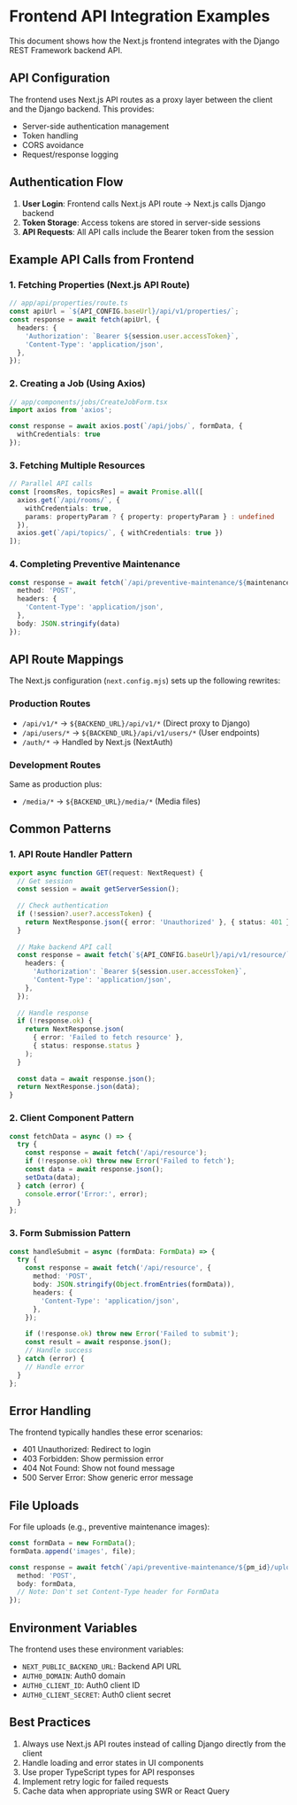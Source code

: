 # Frontend API Integration Examples

This document shows how the Next.js frontend integrates with the Django REST Framework backend API.

## API Configuration

The frontend uses Next.js API routes as a proxy layer between the client and the Django backend. This provides:
- Server-side authentication management
- Token handling
- CORS avoidance
- Request/response logging

## Authentication Flow

1. **User Login**: Frontend calls Next.js API route → Next.js calls Django backend
2. **Token Storage**: Access tokens are stored in server-side sessions
3. **API Requests**: All API calls include the Bearer token from the session

## Example API Calls from Frontend

### 1. Fetching Properties (Next.js API Route)
```typescript
// app/api/properties/route.ts
const apiUrl = `${API_CONFIG.baseUrl}/api/v1/properties/`;
const response = await fetch(apiUrl, {
  headers: {
    'Authorization': `Bearer ${session.user.accessToken}`,
    'Content-Type': 'application/json',
  },
});
```

### 2. Creating a Job (Using Axios)
```typescript
// app/components/jobs/CreateJobForm.tsx
import axios from 'axios';

const response = await axios.post(`/api/jobs/`, formData, { 
  withCredentials: true 
});
```

### 3. Fetching Multiple Resources
```typescript
// Parallel API calls
const [roomsRes, topicsRes] = await Promise.all([
  axios.get(`/api/rooms/`, { 
    withCredentials: true, 
    params: propertyParam ? { property: propertyParam } : undefined 
  }),
  axios.get(`/api/topics/`, { withCredentials: true })
]);
```

### 4. Completing Preventive Maintenance
```typescript
const response = await fetch(`/api/preventive-maintenance/${maintenanceData.pm_id}/complete/`, {
  method: 'POST',
  headers: {
    'Content-Type': 'application/json',
  },
  body: JSON.stringify(data)
});
```

## API Route Mappings

The Next.js configuration (`next.config.mjs`) sets up the following rewrites:

### Production Routes
- `/api/v1/*` → `${BACKEND_URL}/api/v1/*` (Direct proxy to Django)
- `/api/users/*` → `${BACKEND_URL}/api/v1/users/*` (User endpoints)
- `/auth/*` → Handled by Next.js (NextAuth)

### Development Routes
Same as production plus:
- `/media/*` → `${BACKEND_URL}/media/*` (Media files)

## Common Patterns

### 1. API Route Handler Pattern
```typescript
export async function GET(request: NextRequest) {
  // Get session
  const session = await getServerSession();
  
  // Check authentication
  if (!session?.user?.accessToken) {
    return NextResponse.json({ error: 'Unauthorized' }, { status: 401 });
  }
  
  // Make backend API call
  const response = await fetch(`${API_CONFIG.baseUrl}/api/v1/resource/`, {
    headers: {
      'Authorization': `Bearer ${session.user.accessToken}`,
      'Content-Type': 'application/json',
    },
  });
  
  // Handle response
  if (!response.ok) {
    return NextResponse.json(
      { error: 'Failed to fetch resource' }, 
      { status: response.status }
    );
  }
  
  const data = await response.json();
  return NextResponse.json(data);
}
```

### 2. Client Component Pattern
```typescript
const fetchData = async () => {
  try {
    const response = await fetch('/api/resource');
    if (!response.ok) throw new Error('Failed to fetch');
    const data = await response.json();
    setData(data);
  } catch (error) {
    console.error('Error:', error);
  }
};
```

### 3. Form Submission Pattern
```typescript
const handleSubmit = async (formData: FormData) => {
  try {
    const response = await fetch('/api/resource', {
      method: 'POST',
      body: JSON.stringify(Object.fromEntries(formData)),
      headers: {
        'Content-Type': 'application/json',
      },
    });
    
    if (!response.ok) throw new Error('Failed to submit');
    const result = await response.json();
    // Handle success
  } catch (error) {
    // Handle error
  }
};
```

## Error Handling

The frontend typically handles these error scenarios:
- 401 Unauthorized: Redirect to login
- 403 Forbidden: Show permission error
- 404 Not Found: Show not found message
- 500 Server Error: Show generic error message

## File Uploads

For file uploads (e.g., preventive maintenance images):
```typescript
const formData = new FormData();
formData.append('images', file);

const response = await fetch(`/api/preventive-maintenance/${pm_id}/upload-images/`, {
  method: 'POST',
  body: formData,
  // Note: Don't set Content-Type header for FormData
});
```

## Environment Variables

The frontend uses these environment variables:
- `NEXT_PUBLIC_BACKEND_URL`: Backend API URL
- `AUTH0_DOMAIN`: Auth0 domain
- `AUTH0_CLIENT_ID`: Auth0 client ID
- `AUTH0_CLIENT_SECRET`: Auth0 client secret

## Best Practices

1. Always use Next.js API routes instead of calling Django directly from the client
2. Handle loading and error states in UI components
3. Use proper TypeScript types for API responses
4. Implement retry logic for failed requests
5. Cache data when appropriate using SWR or React Query